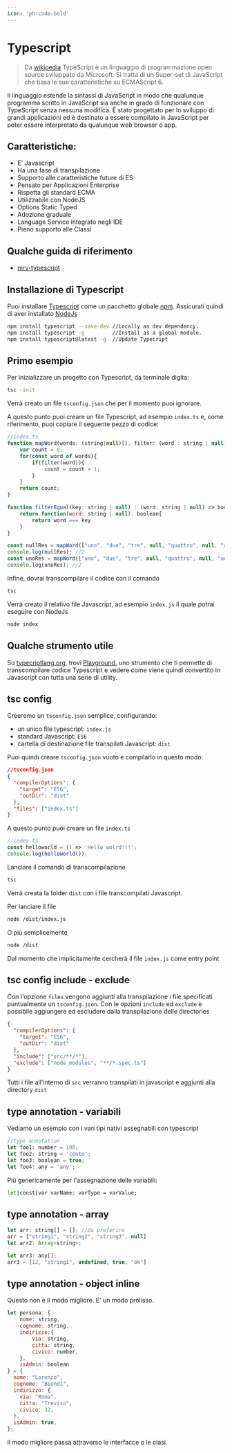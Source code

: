 ```yaml
---
icon: 'ph:code-bold'
---
```


# Typescript

> Da [wikipedia](https://it.wikipedia.org/wiki/TypeScript) TypeScript è un linguaggio di programmazione open source sviluppato da Microsoft. Si tratta di un Super-set di JavaScript che basa le sue caratteristiche su ECMAScript 6.

Il linguaggio estende la sintassi di JavaScript in modo che qualunque programma scritto in JavaScript sia anche in grado di funzionare con TypeScript senza nessuna modifica. È stato progettato per lo sviluppo di grandi applicazioni ed è destinato a essere compilato in JavaScript per poter essere interpretato da qualunque web browser o app.

## Caratteristiche:

- E' Javascript
- Ha una fase di transpilazione
- Supporto alle caratteristiche future di ES
- Pensato per Applicazioni Enterprise
- Rispetta gli standard ECMA
- Utilizzabile con NodeJS
- Options Static Typed
- Adozione graduale
- Language Service integrato negli IDE
- Pieno supporto alle Classi

## Qualche guida di riferimento

- [mrv-typescript](https://www.mrw.it/javascript/guida-typescript/)

## Installazione di Typescript

Puoi installare [Typescript](https://www.typescriptlang.org/) come un pacchetto globale [npm](https://www.npmjs.com/). Assicurati quindi di aver installato [NodeJs](https://nodejs.org/it/)

```bash
npm install typescript --save-dev //Locally as dev dependency.
npm install typescript -g         //Install as a global module.
npm install typescript@latest -g  //Update Typecript
```

## Primo esempio

Per inizializzare un progetto con Typescript, da terminale digita:

```bash
tsc -init
```

Verrà creato un file `tsconfig.json` che per il momento puoi ignorare.

A questo punto puoi creare un file Typescript, ad esempio `index.ts` e, come riferimento, puoi copiare il seguente pezzo di codice:

```javascript
//index.ts
function mapWord(words: (string|null)[], filter: (word : string | null) => boolean) : number{
    var count = 0;
    for(const word of words){
        if(filter(word)){
            count = count + 1;
        }
    }
    return count;
}

function filterEqual(key: string | null) : (word: string | null) => boolean{
    return function(word: string | null): boolean{
        return word === key
    }
}

const nullRes = mapWord(["uno", "due", "tre", null, "quattro", null, "uno"], filterEqual(null));
console.log(nullRes); //2
const unoRes = mapWord(["uno", "due", "tre", null, "quattro", null, "uno"], filterEqual("uno"));
console.log(unoRes); //2
```

Infine, dovrai transcompilare il codice con il comando

```bash
tsc
```

Verrà creato il relativo file Javascript, ad esempio `index.js` il quale potrai eseguire con NodeJs

```bash
node index
```

## Qualche strumento utile

Su [typecriptlang.org](https://www.typescriptlang.org/), trovi [Playground](https://www.typescriptlang.org/play?#code/DYUwLgBAFizA9gdXgJ2AEwgXggIgBKwITJrq4DcAUAPQ0QQB6A-EA), uno strumento che ti permette di transcompilare codice Typescript e vedere come viene quindi convertito in Javascript con tutta una serie di utility.

## tsc config

Creeremo un `tsconfig.json` semplice, configurando:
- un unico file typescript: `index.js`
- standard Javascript: `ES6`
- cartella di destinazione file transpilati Javascript: `dist`

Puoi quindi creare `tsconfig.json` vuoto e compilarlo in questo modo: 
```json
//tsconfig.json
{
  "compilerOptions": {
    "target": "ES6",
    "outDir": "dist"
  },
  "files": ["index.ts"]
}
```

A questo punto puoi creare un file `index.ts`

```javascript
//index.ts
const helloworld = () => 'Hello wolrd!!!';
console.log(helloworld());
```

Lanciare il comando di transcompilazione

```bash
tsc
```

Verrà creata la folder `dist` con i file transcompilati Javascript.

Per lanciare il file

```bash
node /dist/index.js 
```

O più semplicemente

```bash
node /dist
```

Dal momento che implicitamente cercherà il file `index.js` come entry point

## tsc config include - exclude

Con l'opzione `files` vengono aggiunti alla transpilazione i file specificati puntualmente un `tsconfig.json`. Con le opzioni `include` ed `exclude` è possibile aggiungere ed escludere dalla transpilazione delle directories

```json
{
  "compilerOptions": {
    "target": "ES6",
    "outDir": "dist"
  },
  "include": ["src/**/*"],
  "exclude": ["node_modules", "**/*.spec.ts"]
}
```

Tutti i file all'interno di `src` verranno transpilati in javascript e aggiunti alla directory `dist`


## type annotation - variabili

Vediamo un esempio con i vari tipi nativi assegnabili con typescript

```javascript
//type annotation
let foo1: number = 100;
let foo2: string = 'cento';
let foo3: boolean = true;
let foo4: any = 'any';
```

Più genericamente per l'assegnazione delle variabili:

```bash
let|const|var varName: varType = varValue;
```

## type annotation - array

```javascript
let arr: string[] = []; //da preferire
arr = ["string1", "string2", "string3", null]
let arr2: Array<string>;

let arr3: any[];
arr3 = [12, "string1", undefined, true, "ok"]
```

## type annotation - object inline

Questo non è il modo migliore. E' un modo prolisso.

```javascript
let persona: {
    nome: string,
    cognome: string,
    indirizzo:{
        via: string,
        citta: string,
        civico: number,
    },
    isAdmin: boolean
} = {
  nome: "Lorenzo",
  cognome: "Biondi",
  indirizzo: {
    via: "Roma",
    citta: "Treviso",
    civico: 32,
  },
  isAdmin: true,
};
```

Il modo migliore passa attraverso le interfacce o le clasi.






